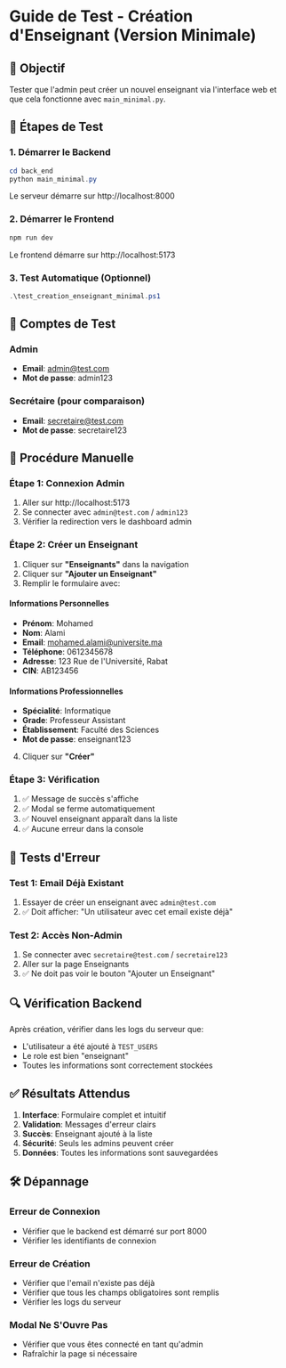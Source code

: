 # Guide de Test - Création d'Enseignant (Version Minimale)

## 🎯 Objectif
Tester que l'admin peut créer un nouvel enseignant via l'interface web et que cela fonctionne avec `main_minimal.py`.

## 🚀 Étapes de Test

### 1. Démarrer le Backend
```powershell
cd back_end
python main_minimal.py
```
Le serveur démarre sur http://localhost:8000

### 2. Démarrer le Frontend
```powershell
npm run dev
```
Le frontend démarre sur http://localhost:5173

### 3. Test Automatique (Optionnel)
```powershell
.\test_creation_enseignant_minimal.ps1
```

## 🔑 Comptes de Test

### Admin
- **Email**: admin@test.com
- **Mot de passe**: admin123

### Secrétaire (pour comparaison)
- **Email**: secretaire@test.com  
- **Mot de passe**: secretaire123

## 📝 Procédure Manuelle

### Étape 1: Connexion Admin
1. Aller sur http://localhost:5173
2. Se connecter avec `admin@test.com` / `admin123`
3. Vérifier la redirection vers le dashboard admin

### Étape 2: Créer un Enseignant
1. Cliquer sur **"Enseignants"** dans la navigation
2. Cliquer sur **"Ajouter un Enseignant"**
3. Remplir le formulaire avec:

#### Informations Personnelles
- **Prénom**: Mohamed
- **Nom**: Alami  
- **Email**: mohamed.alami@universite.ma
- **Téléphone**: 0612345678
- **Adresse**: 123 Rue de l'Université, Rabat
- **CIN**: AB123456

#### Informations Professionnelles
- **Spécialité**: Informatique
- **Grade**: Professeur Assistant
- **Établissement**: Faculté des Sciences
- **Mot de passe**: enseignant123

4. Cliquer sur **"Créer"**

### Étape 3: Vérification
1. ✅ Message de succès s'affiche
2. ✅ Modal se ferme automatiquement
3. ✅ Nouvel enseignant apparaît dans la liste
4. ✅ Aucune erreur dans la console

## 🧪 Tests d'Erreur

### Test 1: Email Déjà Existant
1. Essayer de créer un enseignant avec `admin@test.com`
2. ✅ Doit afficher: "Un utilisateur avec cet email existe déjà"

### Test 2: Accès Non-Admin
1. Se connecter avec `secretaire@test.com` / `secretaire123`
2. Aller sur la page Enseignants
3. ✅ Ne doit pas voir le bouton "Ajouter un Enseignant"

## 🔍 Vérification Backend

Après création, vérifier dans les logs du serveur que:
- L'utilisateur a été ajouté à `TEST_USERS`
- Le role est bien "enseignant"
- Toutes les informations sont correctement stockées

## ✅ Résultats Attendus

1. **Interface**: Formulaire complet et intuitif
2. **Validation**: Messages d'erreur clairs
3. **Succès**: Enseignant ajouté à la liste
4. **Sécurité**: Seuls les admins peuvent créer
5. **Données**: Toutes les informations sont sauvegardées

## 🛠️ Dépannage

### Erreur de Connexion
- Vérifier que le backend est démarré sur port 8000
- Vérifier les identifiants de connexion

### Erreur de Création
- Vérifier que l'email n'existe pas déjà
- Vérifier que tous les champs obligatoires sont remplis
- Vérifier les logs du serveur

### Modal Ne S'Ouvre Pas
- Vérifier que vous êtes connecté en tant qu'admin
- Rafraîchir la page si nécessaire
